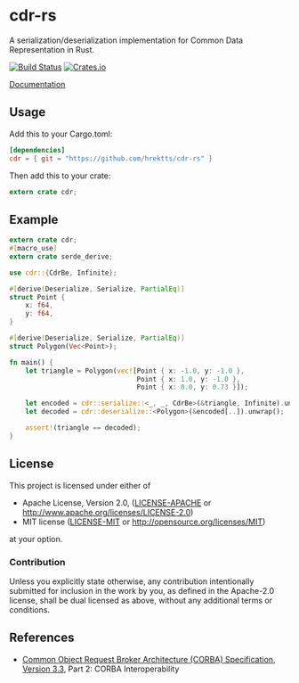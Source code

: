 # cdr-rs

A serialization/deserialization implementation for Common Data Representation in Rust.

[![Build Status](https://travis-ci.org/hrektts/cdr-rs.svg?branch=master)](https://travis-ci.org/hrektts/cdr-rs)
[![Crates.io](https://img.shields.io/crates/v/cdr.svg?maxAge=2592000)](https://crates.io/crates/cdr)

[Documentation](https://docs.rs/cdr)

## Usage

Add this to your Cargo.toml:

``` toml
[dependencies]
cdr = { git = "https://github.com/hrektts/cdr-rs" }
```

Then add this to your crate:

``` rust
extern crate cdr;
```

## Example

``` rust
extern crate cdr;
#[macro_use]
extern crate serde_derive;

use cdr::{CdrBe, Infinite};

#[derive(Deserialize, Serialize, PartialEq)]
struct Point {
    x: f64,
    y: f64,
}

#[derive(Deserialize, Serialize, PartialEq)]
struct Polygon(Vec<Point>);

fn main() {
    let triangle = Polygon(vec![Point { x: -1.0, y: -1.0 },
                                Point { x: 1.0, y: -1.0 },
                                Point { x: 0.0, y: 0.73 }]);

    let encoded = cdr::serialize::<_, _, CdrBe>(&triangle, Infinite).unwrap();
    let decoded = cdr::deserialize::<Polygon>(&encoded[..]).unwrap();

    assert!(triangle == decoded);
}
```

## License

This project is licensed under either of

 * Apache License, Version 2.0, ([LICENSE-APACHE](LICENSE-APACHE) or
   http://www.apache.org/licenses/LICENSE-2.0)
 * MIT license ([LICENSE-MIT](LICENSE-MIT) or
   http://opensource.org/licenses/MIT)

at your option.

### Contribution

Unless you explicitly state otherwise, any contribution intentionally submitted
for inclusion in the work by you, as defined in the Apache-2.0 license, shall be
dual licensed as above, without any additional terms or conditions.

## References

- [Common Object Request Broker Architecture (CORBA) Specification, Version 3.3](http://www.omg.org/spec/CORBA/3.3/), Part 2: CORBA Interoperability
